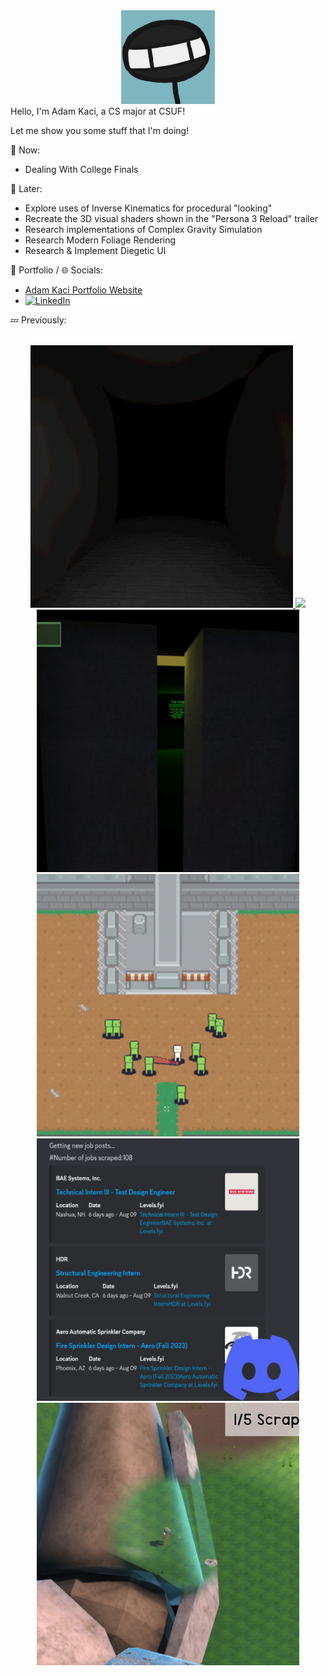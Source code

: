 <div align="center">
<img src="Images/Stickguy.png" width="150">
</div>
Hello, I'm Adam Kaci, a CS major at CSUF!

Let me show you some stuff that I'm doing!

:speech_balloon: Now:
- Dealing With College Finals

:thought_balloon: Later:
- Explore uses of Inverse Kinematics for procedural "looking"
- Recreate the 3D visual shaders shown in the "Persona 3 Reload" trailer
- Research implementations of Complex Gravity Simulation
- Research Modern Foliage Rendering
- Research & Implement Diegetic UI

📝 Portfolio / 🌐 Socials:
- <a href = "https://adamkaciportfolio.myportfolio.com/work"> Adam Kaci Portfolio Website</a> </br>
- [![LinkedIn](https://img.shields.io/badge/-LinkedIn-0077B5?style=flat&logo=linkedin&logoColor=white)](https://www.linkedin.com/in/adam-kaci-70694a24b/) </br>

:zzz: Previously:

</br>

<div align="center">
  <a href="https://stickguy101.itch.io/aberrational"><img src="Images/Aberrational.gif" width = "420"> </a>
  <a href="https://github.com/Adam101k/Boids-Bird-Like-Objects"><img src="Images/FinalBoids.gif" width = "420"> </a> </br>
  <a href="https://stickguy101.itch.io/disquietude"><img src="Images/Disquietude.gif" width="420"></a>
  <a href="https://github.com/Adam101k/2-The-Vault"><img src="Images/ToTheVault.gif" width="420"></a> </br>
  <a href="https://github.com/Adam101k/Internship-Discord-Bot"><img src="Images/DiscordBot.png" width="420"></a> 
  <a href="https://github.com/Adam101k/Unity-Shipment"><img src="Images/Shipment.png" width="420"></a> </br>
</br>
</div>
